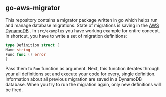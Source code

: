 ## go-aws-migrator

This repository contains a migrator package written in go which helps run and manage database migrations. State of
migrations is saving in
the [AWS DynamoDB](https://aws.amazon.com/dynamodb/?trk=ps_a134p000006padwAAA&trkCampaign=acq_paid_search_brand&sc_channel=PS&sc_campaign=acquisition_EEM&sc_publisher=Google&sc_category=Database&sc_country=EEM&sc_geo=EMEA&sc_outcome=acq&sc_detail=dynamodb&sc_content=DynamoDB_e&sc_matchtype=e&sc_segment=536393757514&sc_medium=ACQ-P|PS-GO|Brand|Desktop|SU|Database|DynamoDB|EEM|EN|Text|xx|EU&s_kwcid=AL!4422!3!536393757514!e!!g!!dynamodb&ef_id=CjwKCAiA6seQBhAfEiwAvPqu11oruz5QdnON14qU1_71ZxjKCxGS1saSrZqab-ourmxi7NH4a1-J_BoCmasQAvD_BwE:G:s&s_kwcid=AL!4422!3!536393757514!e!!g!!dynamodb)
. In `src/examples` you have working example for entire concept. In shortcut, you have to write a set of migration
definitions:

```go
type Definition struct {
Name string
Func func () error
}
```

Pass them to `Run` function as argument. Next, this function iterates through your all definitions set and execute your
code for every, single definition. Information about all previous migration are saved in a DynamoDB database. When you
try to run the migration again, only new definitions will be fired.